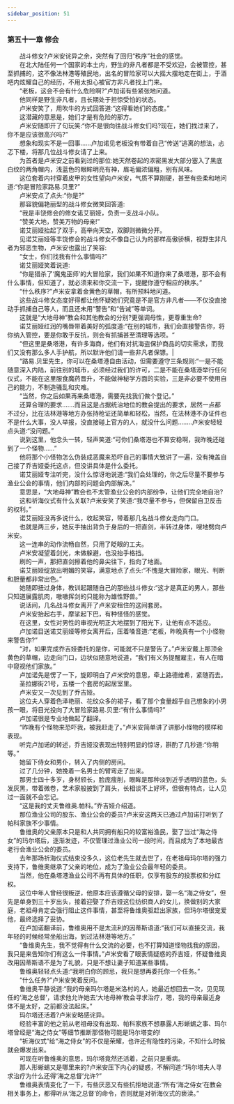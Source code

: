 ```yaml
---
sidebar_position: 51
---
```

### 第五十一章 修会  


　　战斗修女?卢米安诧异之余，突然有了回归“秩序”社会的感觉。  
　　在北大陆任何一个国家的本土内，野生的非凡者都是不受欢迎，会被管控，甚至抓捕的，这不像法林港等殖民地，出名的冒险家可以大摇大摆地走在街上，于酒吧内炫耀自己的经历，不用太担心被官方非凡者找上门来。  
　　“老板，这会不会有什么危险啊?”卢加诺有些紧张地问道。  
　　他同样是野生非凡者，且长期处于担惊受怕的状态。  
　　卢米安笑了，用吹牛的方式回答道:“这得看她们的态度。”  
　　这潜藏的意思是，她们才是有危险的那方。  
　　卢米安随即开了句玩笑:“你不是很向往战斗修女们吗?现在，她们找过来了，你不是应该很高兴吗?”  
　　想象和现实不是一回事……卢加诺见老板没有带着自己“传送”逃离的想法，忐忑下楼，将那几位战斗修女请了上来。  
　　为首者是卢米安之前看到过的那位:她天然卷起的浓密黑发大部分塞入了黑底白纹的两角帽内，浅蓝色的眼眸明亮有神，眉毛偏浓偏粗，别有风味。  
　　这位套着内衬穿着皮甲的女性望向卢米安，气质不算刚硬，甚至有些柔和地问道:“你是冒险家路易.贝里?”  
　　卢米安点了点头:“你是?”  
　　那容貌偏艳丽型的战斗修女微笑回答道:  
　　“我是丰饶修会的修女诺艾丽娅，负责一支战斗小队。  
　　“赞美大地，赞美万物的母亲!”  
　　诺艾丽娅抬起了双手，高举向天空，双脚则微微分开。  
　　见诺艾丽娅等丰饶修会的战斗修女不像自己认为的那样高傲骄横，视野生非凡者为邪恶生物，卢米安也露出了笑容:  
　　“女士，你们找我有什么事情吗?”  
　　诺艾丽娅笑着说道:  
　　“你是猎杀了‘魔鬼巫师’的大冒险家，我们如果不知道你来了桑塔港，那不会有什么事情，但知道了，就必须来和你交流一下，提醒你遵守相应的秩序。”  
　　“什么秩序?”卢米安拿着金黄色的草帽，有所预料地问道。  
　　这些战斗修女态度好得都让他怀疑她们究竟是不是官方非凡者——不仅没直接动手抓捕自己等人，而且还未用“警告”和“告诫”等单词。  
　　这就是“大地母神”教会和其他教会的分别?更强调母性，更尊重生命?  
　　诺艾丽娅红润的嘴唇带着美好的弧度道:“在别的城市，我们会直接警告你，将你纳入管控，要是你敢于反抗，则会有抓捕甚至清理等选项。“  
　　“但这里是桑塔港，有许多海商，他们有对抗海盗保护商品的切实需求，而我们又没有那么多人手护航，所以默许他们请一些非凡者保镖。|  
　　“路易.贝里先生，你可以在桑塔港自由活动，但需要遵守三条规则:“一是不能随意深入内陆，前往别的城市，必须经过我们的许可，二是不能在桑塔港举行任何仪式，不能在这里服食魔药晋升，不能做神秘学方面的实验，三是非必要不使用自己的能力，不制造骚乱和灾难。  
　　“当然，你之后如果再来桑塔港，需要先找我们做个登记。”  
　　还算合理的要求…….而且这是占据统治地位的教会提出的要求，居然一点都不过分，比在法林港等地方办张持枪证还简单和轻松，当然，在法林港不办证件也不是什么大事，没人举报，没直接碰上官方的人，就没什么问题.…....卢米安轻轻点头道:“没问题。”  
　　说到这里，他念头一转，轻声笑道:“可你们桑塔港也不算安稳啊，我昨晚还碰到了一个怪物……”  
　　他将那个小怪物怎么伪装成恶魔来恐吓自己的事情大致讲了一遍，没有掩盖自己接了乔吉娅委托这点，但没讲具体是什么委托。  
　　诺艾丽娅专注听完，没什么惊讶地说道:“我们会处理的，你之后尽量不要参与渔业公会的事情，他们内部的问题会内部解决。”  
　　意思是，“大地母神”教会也不太管渔业公会的内部纷争，让他们完全地自治?  
　　这和祈海仪式有什么关联?卢米安笑了笑道:“我尽量不参与，但保留自卫反击的权利。”  
　　诺艾丽娅没再多说什么，收起笑容，带着那几名战斗修女走向门口。  
　　也就是两三步，她反手抽出背负于身后的一把直剑，半转过身体，嗖地劈向卢米安。  
　　这一连串的动作流畅自然，只用了眨眼的工夫。  
　　卢米安凝望着剑光，未做躲避，也没抬手格挡。  
　　刷的一声，那把直剑擦着他的鼻尖往下，指向了地面。  
　　诺艾丽娅绽放出明媚的笑容，满意地点了点头:“不愧是大冒险家，眼光、判断和胆量都非常出色。”  
　　她随即扭过身体，教训起跟随自己的那些战斗修女:“这才是真正的男人，那些只知道展露肌肉，嗷嗷挥剑的只能称为雄性野兽。”  
　　说话间，几名战斗修女离开了卢米安租住的这间套房。  
　　卢米安抬起右手，摩挲起下巴，有种怪怪的感觉。  
　　在这里，女性对男性的审视光明正大地摆到了阳光下，让他有点不适应。  
　　卢加诺目送诺艾丽娅等修女离开后，压着嗓音道:“老板，昨晚真有一个小怪物来警告你?”  
　　“对，如果完成乔吉娅委托的是你，可能就不只是警告了。”卢米安戴上那顶金黄色的草帽，边走向门口，边状似随意地说道，“我们有义务提醒雇主，有人在暗中窥视他们家族。”  
　　卢加诺先是愣了一下，旋即明白了卢米安的意思，牵上路德维希，紧随而去。  
　　圣拉娜街21号，五楼一个套房的起居室里。  
　　卢米安又一次见到了乔吉娅。  
　　这位夫人穿着色泽艳丽、花纹众多的裙子，看了那个食量超乎自己想象的小男孩一眼，将目光投向了大冒险家路易.贝里:“有什么事情吗?”  
　　卢加诺很是专业地做起了翻译。  
　　“昨晚有个怪物来恐吓我，被我赶走了。”卢米安简单讲了讲那小怪物的模样和表现。  
　　听完卢加诺的转述，乔吉娅没表现出特别明显的惊讶，斟酌了几秒道:“你稍等。”  
　　她留下侍女和男仆，转入了内侧的房间。  
　　过了几分钟，她挽着一名男士的臂弯走了出来。  
　　那男士四十多岁，身材颀长，脸庞瘦削，眼眸是那种淡到近乎透明的蓝色，头发灰黑，带着微卷，艺术家般披到了肩头，长相谈不上好坏，但很有特点，让人见过一面就不会忘记。  
　　“这是我的丈夫鲁维奥.帕科。”乔吉娅介绍道。  
　　那位渔业公司的股东、渔业公会的委员?卢米安这两天已通过卢加诺打听到了帕科家族不少事情。  
　　鲁维奥的父亲原本只是和人共同拥有船只的较富裕渔民，娶了当过“海之侍女”的玛尔塔后，逐渐发迹，不仅管理过渔业公司一段时间，而且成为了本地最古老行会渔业公会的委员。  
　　去年那场祈海仪式结束没多久，这位老先生就去世了，在老祖母玛尔塔的强力支持下，鲁维奥继承了父亲的地位，成为了渔业公会最年轻的委员。  
　　当然，他在桑塔港渔业公司不再有具体的任职，仅享有股东的投票权和分红权。  
　　这位中年人曾经很叛逆，他原本应该遵循父母的安排，娶一名“海之侍女”，但先是单身到三十岁出头，接着迎娶了乔吉娅这位纺织商人的女儿，换做别的大家庭，老祖母肯定会强行阻止这件事情，甚至将鲁维奥驱赶出家族，但玛尔塔很宠爱他，最终选择了妥协。  
　　在卢加诺翻译前，鲁维奥用不是太流利的因蒂斯语道:“我们可以直接交流，我年轻的时候经常坐船出海，到过法林港等地方。”  
　　“鲁维奥先生，我不觉得有什么交流的必要，也不打算知道怪物找我的原因，我只是来告知你们有这么一件事情。”卢米安看了眼表情疑惑的乔吉娅，怀疑鲁维奥改用因蒂斯语不是为了礼貌，只是不想让妻子知道某些事情。  
　　鲁维奥轻轻点头道:“我明白你的顾忌，我只是想再委托你一个任务。”  
　　“什么任务?”卢米安笑着反问。  
　　鲁维奥平静说道:“我的母亲玛尔塔是米洛村的人，她最近想回去一次，见见现任的‘海之总督’，请求他允许她去‘大地母神’教会寻求治疗，嗯，我的母亲最近身体不是太好，之前都没法起床。”  
　　玛尔塔还活着?卢米安略感诧异。  
　　经验丰富的他之前从老祖母没有出现、帕科家族不想暴露人形蜥蜴之事、玛尔塔曾经是“海之侍女”等细节推断那怪物可能是玛尔塔变的!  
　　“祈海仪式”给“海之侍女”的不仅是荣耀，也许还有隐性的污染，不知什么时候就会爆发出来。  
　　可现在听鲁维奥的意思，玛尔塔竟然还活着，之前只是重病。  
　　那人形蜥蜴又是哪里来的?卢米安压下内心的疑惑，不解问道:“玛尔塔夫人寻求治疗为什么还得‘海之总督’允许?”  
　　鲁维奥表情变化了一下，有些厌恶又有些抗拒地说道:“所有‘海之侍女’在教会相关事务上，都得听从‘海之总督’的命令，否则就是对祈海仪式的亵渎。”  

